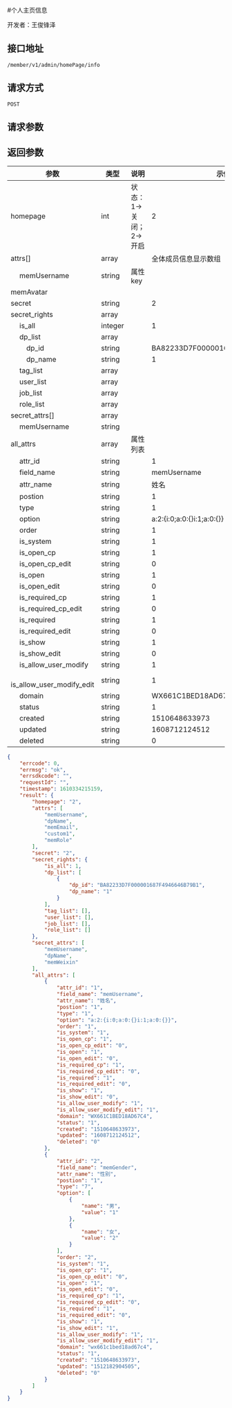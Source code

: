 #个人主页信息

开发者：王俊锋泽

## 接口地址
`/member/v1/admin/homePage/info`

## 请求方式
  `POST`

## 请求参数


## 返回参数
| 参数                             | 类型    | 说明                         | 示例                             |
| -------------------------------- | ------- | ---------------------------- | -------------------------------- |
| homepage                         | int     | 状态：<br />1->关闭；2->开启 | 2                                |
| attrs[]                          | array   |                              | 全体成员信息显示数组             |
| &emsp; memUsername               | string  | 属性key                      |                                  |
| memAvatar                        |         |                              |                                  |
| secret                           | string  |                              | 2                                |
| secret_rights                    | array   |                              |                                  |
| &emsp; is_all                    | integer |                              | 1                                |
| &emsp; dp_list                   | array   |                              |                                  |
| &emsp;&emsp; dp_id               | string  |                              | BA82233D7F000001687F4946646B79B1 |
| &emsp;&emsp; dp_name             | string  |                              | 1                                |
| &emsp; tag_list                  | array   |                              |                                  |
| &emsp; user_list                 | array   |                              |                                  |
| &emsp; job_list                  | array   |                              |                                  |
| &emsp; role_list                 | array   |                              |                                  |
| secret_attrs[]                   | array   |                              |                                  |
| &emsp; memUsername               | string  |                              |                                  |
| all_attrs                        | array   | 属性列表                     |                                  |
| &emsp; attr_id                   | string  |                              | 1                                |
| &emsp; field_name                | string  |                              | memUsername                      |
| &emsp; attr_name                 | string  |                              | 姓名                             |
| &emsp; postion                   | string  |                              | 1                                |
| &emsp; type                      | string  |                              | 1                                |
| &emsp; option                    | string  |                              | a:2:{i:0;a:0:{}i:1;a:0:{}}       |
| &emsp; order                     | string  |                              | 1                                |
| &emsp; is_system                 | string  |                              | 1                                |
| &emsp; is_open_cp                | string  |                              | 1                                |
| &emsp; is_open_cp_edit           | string  |                              | 0                                |
| &emsp; is_open                   | string  |                              | 1                                |
| &emsp; is_open_edit              | string  |                              | 0                                |
| &emsp; is_required_cp            | string  |                              | 1                                |
| &emsp; is_required_cp_edit       | string  |                              | 0                                |
| &emsp; is_required               | string  |                              | 1                                |
| &emsp; is_required_edit          | string  |                              | 0                                |
| &emsp; is_show                   | string  |                              | 1                                |
| &emsp; is_show_edit              | string  |                              | 0                                |
| &emsp; is_allow_user_modify      | string  |                              | 1                                |
| &emsp; is_allow_user_modify_edit | string  |                              | 1                                |
| &emsp; domain                    | string  |                              | WX661C1BED18AD67C4               |
| &emsp; status                    | string  |                              | 1                                |
| &emsp; created                   | string  |                              | 1510648633973                    |
| &emsp; updated                   | string  |                              | 1608712124512                    |
| &emsp; deleted                   | string  |                              | 0                                |


```json
{
    "errcode": 0,
    "errmsg": "ok",
    "errsdkcode": "",
    "requestId": "",
    "timestamp": 1610334215159,
    "result": {
        "homepage": "2",
        "attrs": [
            "memUsername",
            "dpName",
            "memEmail",
            "custom1",
            "memRole"
        ],
        "secret": "2",
        "secret_rights": {
            "is_all": 1,
            "dp_list": [
                {
                    "dp_id": "BA82233D7F000001687F4946646B79B1",
                    "dp_name": "1"
                }
            ],
            "tag_list": [],
            "user_list": [],
            "job_list": [],
            "role_list": []
        },
        "secret_attrs": [
            "memUsername",
            "dpName",
            "memWeixin"
        ],
        "all_attrs": [
            {
                "attr_id": "1",
                "field_name": "memUsername",
                "attr_name": "姓名",
                "postion": "1",
                "type": "1",
                "option": "a:2:{i:0;a:0:{}i:1;a:0:{}}",
                "order": "1",
                "is_system": "1",
                "is_open_cp": "1",
                "is_open_cp_edit": "0",
                "is_open": "1",
                "is_open_edit": "0",
                "is_required_cp": "1",
                "is_required_cp_edit": "0",
                "is_required": "1",
                "is_required_edit": "0",
                "is_show": "1",
                "is_show_edit": "0",
                "is_allow_user_modify": "1",
                "is_allow_user_modify_edit": "1",
                "domain": "WX661C1BED18AD67C4",
                "status": "1",
                "created": "1510648633973",
                "updated": "1608712124512",
                "deleted": "0"
            },
            {
                "attr_id": "2",
                "field_name": "memGender",
                "attr_name": "性别",
                "postion": "1",
                "type": "7",
                "option": [
                    {
                        "name": "男",
                        "value": "1"
                    },
                    {
                        "name": "女",
                        "value": "2"
                    }
                ],
                "order": "2",
                "is_system": "1",
                "is_open_cp": "1",
                "is_open_cp_edit": "0",
                "is_open": "1",
                "is_open_edit": "0",
                "is_required_cp": "1",
                "is_required_cp_edit": "0",
                "is_required": "1",
                "is_required_edit": "0",
                "is_show": "1",
                "is_show_edit": "1",
                "is_allow_user_modify": "1",
                "is_allow_user_modify_edit": "1",
                "domain": "wx661c1bed18ad67c4",
                "status": "1",
                "created": "1510648633973",
                "updated": "1512182904505",
                "deleted": "0"
            }
        ]
    }
}
```
